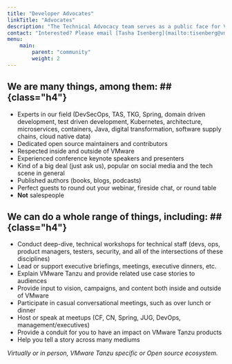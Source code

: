 ```yaml
---
title: "Developer Advocates"
linkTitle: "Advocates"
description: "The Technical Advocacy team serves as a public face for VMware Tanzu. We are respected experts in the IT community, speak frequently, create relevant content, and offer  feedback for our customers, developers, ops people, etc. on the topics of: developers, operators, open source, and digital transformation."
contact: "Interested? Please email [Tasha Isenberg](mailto:tisenberg@vmware.com) with your event date, location, topic, and type of interaction (workshop, exec briefing, internal customer event, etc.)."
menu:
    main:
        parent: "community"
        weight: 2
---
```


## We are many things, among them: ## {class="h4"} 

- Experts in our field (DevSecOps, TAS, TKG, Spring, domain driven development, test driven development, Kubernetes, architecture, microservices, containers, Java, digital transformation, software supply chains, cloud native data)
- Dedicated open source maintainers and contributors
- Respected inside and outside of VMware
- Experienced conference keynote speakers and presenters
- Kind of a big deal (just ask us), popular on social media and the tech scene in general
- Published authors (books, blogs, podcasts)
- Perfect guests to round out your webinar, fireside chat, or round table
- **Not** salespeople

<!--split-->

## We can do a whole range of things, including: ## {class="h4"} 

- Conduct deep-dive, technical workshops for technical staff (devs, ops, product managers, testers, security, and all of the intersections of these disciplines)
- Lead or support executive briefings, meetings, executive dinners, etc.
- Explain VMware Tanzu and provide related use case stories to audiences
- Provide input to vision, campaigns, and content both inside and outside of VMware
- Participate in casual conversational meetings, such as over lunch or dinner
- Host or speak at meetups (CF, CN, Spring, JUG, DevOps, management/executives)
- Provide a conduit for you to have an impact on VMware Tanzu products
- Help you tell a story across many mediums

_Virtually or in person, VMware Tanzu specific or Open source ecosystem._ 